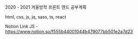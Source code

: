 2020 - 2021 겨울방학 프론트 앤드 공부계획

html, css, js, jq, sass, ts, react

Notion Link
JS - https://www.notion.so/f555b44001044b479077bb501e2a7d23
